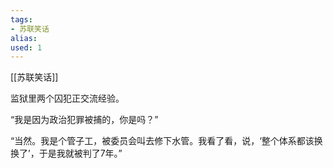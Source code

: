 ```yaml
---
tags: 
- 苏联笑话 
alias:
used: 1
---
```

[[苏联笑话]]

监狱里两个囚犯正交流经验。

“我是因为政治犯罪被捕的，你是吗？” 

“当然。我是个管子工，被委员会叫去修下水管。我看了看，说，‘整个体系都该换换了’，于是我就被判了7年。”  

